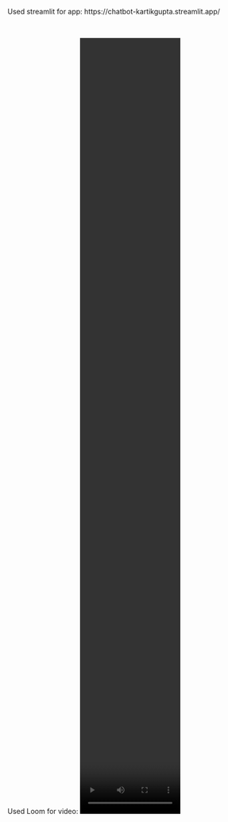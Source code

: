 <p>Used streamlit for app: https://chatbot-kartikgupta.streamlit.app/</p>
<br>
<p>Used Loom for video: 
  <video width="40%" height="40%">
    https://www.loom.com/share/42db6618f89740c9b8443a37512dedc3?sid=84b6ba2e-2c1b-4446-a98d-ccede95cd824
  <video>
</p>

